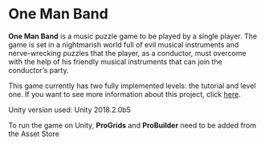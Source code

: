 # One Man Band

**One Man Band** is a music puzzle game to be played by a single player. The game is set in a nightmarish world full of evil musical instruments and nerve-wrecking puzzles that the player, as a conductor, must overcome with the help of his friendly musical instruments that can join the conductor’s party.

This game currently has two fully implemented levels: the tutorial and level one. If you want to see more information about this project, click [here](https://arwen7stars.github.io/pages/one-man-band.html "One Man Band").

Unity version used: Unity 2018.2.0b5

To run the game on Unity, **ProGrids** and **ProBuilder** need to be added from the Asset Store
